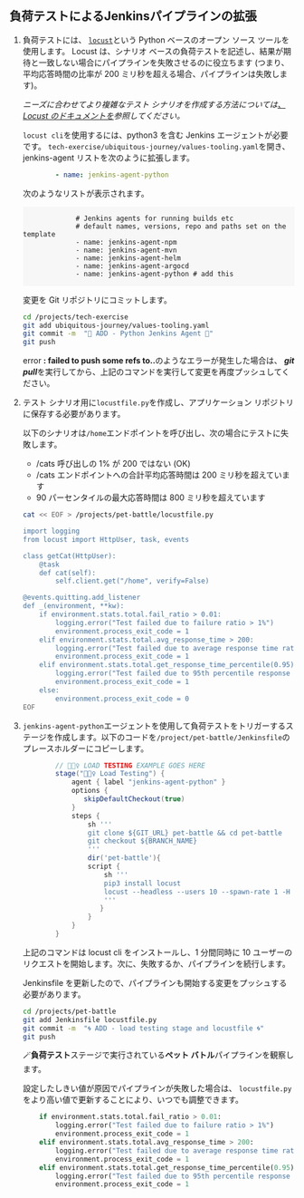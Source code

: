 ## 負荷テストによるJenkinsパイプラインの拡張

1. 負荷テストには、 <span style="color:blue;"><a href="https://docs.locust.io/en/stable/index.html"><code>locust</code></a></span>という Python ベースのオープン ソース ツールを使用します。 Locust は、シナリオ ベースの負荷テストを記述し、結果が期待と一致しない場合にパイプラインを失敗させるのに役立ちます (つまり、平均応答時間の比率が 200 ミリ秒を超える場合、パイプラインは失敗します)。

    *ニーズに合わせてより複雑なテスト シナリオを作成する方法については<span style="color:blue;"><a href="https://docs.locust.io/en/stable/writing-a-locustfile.html">、Locust のドキュメントを</a></span>参照してください。*

    `locust cli`を使用するには、python3 を含む Jenkins エージェントが必要です。 `tech-exercise/ubiquitous-journey/values-tooling.yaml`を開き、jenkins-agent リストを次のように拡張します。

    ```yaml
            - name: jenkins-agent-python
    ```

    次のようなリストが表示されます。

     <div class="highlight" style="background: #f7f7f7">
     <pre><code class="language-yaml">
                # Jenkins agents for running builds etc
                # default names, versions, repo and paths set on the template
                - name: jenkins-agent-npm
                - name: jenkins-agent-mvn
                - name: jenkins-agent-helm
                - name: jenkins-agent-argocd
                - name: jenkins-agent-python # add this
        </code></pre>
    </div>


    変更を Git リポジトリにコミットします。

    ```bash
    cd /projects/tech-exercise
    git add ubiquitous-journey/values-tooling.yaml
    git commit -m  "🐍 ADD - Python Jenkins Agent 🐍"
    git push
    ```

     <p class="warn">error <b>: failed to push some refs to..</b>のようなエラーが発生した場合は、 <b><i>git pull</i></b>を実行してから、上記のコマンドを実行して変更を再度プッシュしてください。</p>
    

2. テスト シナリオ用に`locustfile.py`を作成し、アプリケーション リポジトリに保存する必要があります。

    以下のシナリオは`/home`エンドポイントを呼び出し、次の場合にテストに失敗します。

    - /cats 呼び出しの 1% が 200 ではない (OK)
    - /cats エンドポイントへの合計平均応答時間は 200 ミリ秒を超えています
    - 90 パーセンタイルの最大応答時間は 800 ミリ秒を超えています

    ```bash
    cat << EOF > /projects/pet-battle/locustfile.py

    import logging
    from locust import HttpUser, task, events

    class getCat(HttpUser):
        @task
        def cat(self):
            self.client.get("/home", verify=False)

    @events.quitting.add_listener
    def _(environment, **kw):
        if environment.stats.total.fail_ratio > 0.01:
            logging.error("Test failed due to failure ratio > 1%")
            environment.process_exit_code = 1
        elif environment.stats.total.avg_response_time > 200:
            logging.error("Test failed due to average response time ratio > 200 ms")
            environment.process_exit_code = 1
        elif environment.stats.total.get_response_time_percentile(0.95) > 800:
            logging.error("Test failed due to 95th percentile response time > 800 ms")
            environment.process_exit_code = 1
        else:
            environment.process_exit_code = 0
    EOF
    ```

3. `jenkins-agent-python`エージェントを使用して負荷テストをトリガーするステージを作成します。以下のコードを`/project/pet-battle/Jenkinsfile`のプレースホルダーにコピーします。

    ```groovy
            // 🏋🏻‍♀️ LOAD TESTING EXAMPLE GOES HERE
            stage("🏋🏻‍♀️ Load Testing") {
                agent { label "jenkins-agent-python" }
                options {
                   skipDefaultCheckout(true)
                }
                steps {
                    sh '''
                    git clone ${GIT_URL} pet-battle && cd pet-battle
                    git checkout ${BRANCH_NAME}
                    '''
                    dir('pet-battle'){
                    script {
                        sh '''
                        pip3 install locust
                        locust --headless --users 10 --spawn-rate 1 -H https://${APP_NAME}-${DESTINATION_NAMESPACE}.<CLUSTER_DOMAIN> --run-time 1m --loglevel INFO --only-summary
                        '''
                       }
                    }
                }
            }
    ```

    上記のコマンドは locust cli をインストールし、1 分間同時に 10 ユーザーのリクエストを開始します。次に、失敗するか、パイプラインを続行します。

    Jenkinsfile を更新したので、パイプラインも開始する変更をプッシュする必要があります。

    ```bash
    cd /projects/pet-battle
    git add Jenkinsfile locustfile.py
    git commit -m  "🌀 ADD - load testing stage and locustfile 🌀"
    git push
    ```

    🪄**負荷テスト**ステージで実行されている**ペット バトル**パイプラインを観察します。

    設定したしきい値が原因でパイプラインが失敗した場合は、 `locustfile.py`をより高い値で更新することにより、いつでも調整できます。

    ```py
        if environment.stats.total.fail_ratio > 0.01:
            logging.error("Test failed due to failure ratio > 1%")
            environment.process_exit_code = 1
        elif environment.stats.total.avg_response_time > 200:
            logging.error("Test failed due to average response time ratio > 200 ms")
            environment.process_exit_code = 1
        elif environment.stats.total.get_response_time_percentile(0.95) > 800:
            logging.error("Test failed due to 95th percentile response time > 800 ms")
            environment.process_exit_code = 1
    ```
